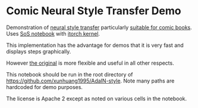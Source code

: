 # Comic Neural Style Transfer Demo

Demonstration of [neural style transfer](https://github.com/xunhuang1995/AdaIN-style) particularly [suitable for comic books](https://arxiv.org/pdf/1809.01726.pdf). Uses [SoS notebook](https://github.com/vatlab/sos-notebook) with [itorch kernel](https://github.com/facebookarchive/iTorch).

This implementation has the advantage for demos that it is very fast and displays steps graphically.

However [the original](https://github.com/xunhuang1995/AdaIN-style) is more flexible and useful in all other respects.

This notebook should be run in the root directory of https://github.com/xunhuang1995/AdaIN-style. 
Note many paths are hardcoded for demo purposes.

The license is Apache 2 except as noted on various cells in the notebook.
